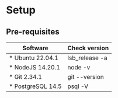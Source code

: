 Setup
======

Pre-requisites
-----
Software | Check version
--- | --- 
* Ubuntu 22.04.1 | lsb_release -a
* NodeJS 14.20.1 | node -v
* Git  2.34.1 | git --version
* PostgreSQL 14.5 | psql -V
